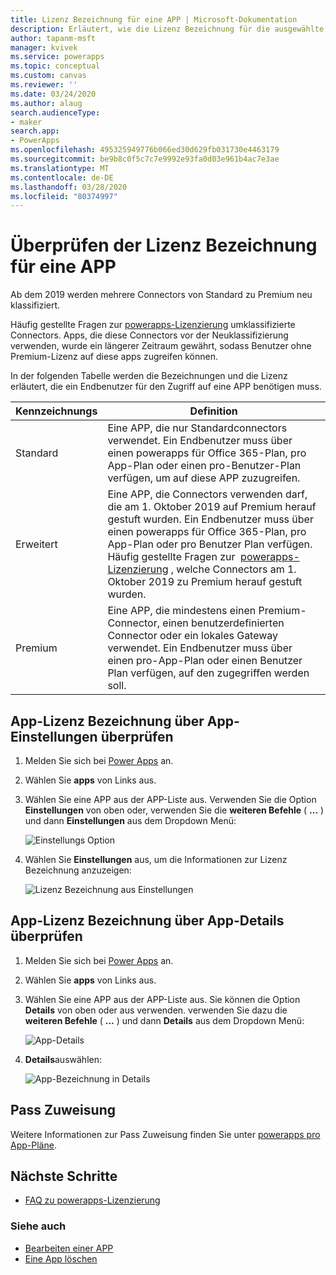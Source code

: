 ```yaml
---
title: Lizenz Bezeichnung für eine APP | Microsoft-Dokumentation
description: Erläutert, wie die Lizenz Bezeichnung für die ausgewählte APP überprüft wird.
author: tapanm-msft
manager: kvivek
ms.service: powerapps
ms.topic: conceptual
ms.custom: canvas
ms.reviewer: ''
ms.date: 03/24/2020
ms.author: alaug
search.audienceType:
- maker
search.app:
- PowerApps
ms.openlocfilehash: 495325949776b066ed30d629fb031730e4463179
ms.sourcegitcommit: be9b8c0f5c7c7e9992e93fa0d03e961b4ac7e3ae
ms.translationtype: MT
ms.contentlocale: de-DE
ms.lasthandoff: 03/28/2020
ms.locfileid: "80374997"
---
```

# <a name="how-to-check-license-designation-for-an-app"></a>Überprüfen der Lizenz Bezeichnung für eine APP

Ab dem 2019 werden mehrere Connectors von Standard zu Premium neu klassifiziert.

Häufig gestellte Fragen zur [powerapps-Lizenzierung](https://docs.microsoft.com/power-platform/admin/powerapps-flow-licensing-faq#office-365) umklassifizierte Connectors. Apps, die diese Connectors vor der Neuklassifizierung verwenden, wurde ein längerer Zeitraum gewährt, sodass Benutzer ohne Premium-Lizenz auf diese apps zugreifen können.

In der folgenden Tabelle werden die Bezeichnungen und die Lizenz erläutert, die ein Endbenutzer für den Zugriff auf eine APP benötigen muss.

| **Kennzeichnungs** | **Definition**
|-|-|
| Standard | Eine APP, die nur Standardconnectors verwendet. Ein Endbenutzer muss über einen powerapps für Office 365-Plan, pro App-Plan oder einen pro-Benutzer-Plan verfügen, um auf diese APP zuzugreifen.
| Erweitert | Eine APP, die Connectors verwenden darf, die am 1. Oktober 2019 auf Premium herauf gestuft wurden. Ein Endbenutzer muss über einen powerapps für Office 365-Plan, pro App-Plan oder pro Benutzer Plan verfügen. Häufig gestellte Fragen zur  [powerapps-Lizenzierung](https://docs.microsoft.com/power-platform/admin/powerapps-flow-licensing-faq#office-365) , welche Connectors am 1. Oktober 2019 zu Premium herauf gestuft wurden.
| Premium | Eine APP, die mindestens einen Premium-Connector, einen benutzerdefinierten Connector oder ein lokales Gateway verwendet. Ein Endbenutzer muss über einen pro-App-Plan oder einen Benutzer Plan verfügen, auf den zugegriffen werden soll.

## <a name="check-app-license-designation-from-app-settings"></a>App-Lizenz Bezeichnung über App-Einstellungen überprüfen

1. Melden Sie sich bei [Power Apps](https://make.powerapps.com) an.

1. Wählen Sie **apps** von Links aus.

1. Wählen Sie eine APP aus der APP-Liste aus. Verwenden Sie die Option **Einstellungen** von oben oder, verwenden Sie die **weiteren Befehle** ( **...** ) und dann **Einstellungen** aus dem Dropdown Menü:

    ![Einstellungs Option](media/license-designation/app-settings.png)

1. Wählen Sie **Einstellungen** aus, um die Informationen zur Lizenz Bezeichnung anzuzeigen:

    ![Lizenz Bezeichnung aus Einstellungen](media/license-designation/settings-license-designation.png)

## <a name="check-app-license-designation-from-app-details"></a>App-Lizenz Bezeichnung über App-Details überprüfen

1. Melden Sie sich bei [Power Apps](https://make.powerapps.com) an.

1. Wählen Sie **apps** von Links aus.

1. Wählen Sie eine APP aus der APP-Liste aus. Sie können die Option **Details** von oben oder aus verwenden. verwenden Sie dazu die **weiteren Befehle** ( **...** ) und dann **Details** aus dem Dropdown Menü:

    ![App-Details](media/license-designation/app-details.png)

1. **Details**auswählen:

    ![App-Bezeichnung in Details](media/license-designation/app-details-page.png)

## <a name="pass-assignment"></a>Pass Zuweisung

Weitere Informationen zur Pass Zuweisung finden Sie unter [powerapps pro App-Pläne](https://docs.microsoft.com/power-platform/admin/about-powerapps-perapp#step-three-set-up-apps-to-use-per-app-plans).

## <a name="next-steps"></a>Nächste Schritte

- [FAQ zu powerapps-Lizenzierung](https://docs.microsoft.com/power-platform/admin/powerapps-flow-licensing-faq)

### <a name="see-also"></a>Siehe auch

- [Bearbeiten einer APP](edit-app.md)
- [Eine App löschen](delete-app.md)
